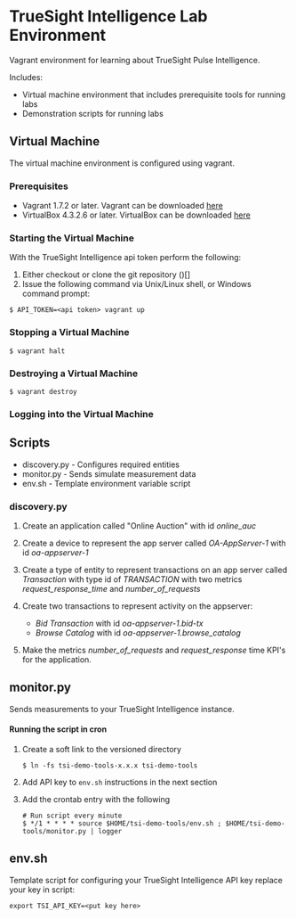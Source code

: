 # TrueSight Intelligence Lab Environment

Vagrant environment for learning about TrueSight Pulse Intelligence.

Includes:
- Virtual machine environment that includes prerequisite tools for running labs
- Demonstration scripts for running labs

## Virtual Machine

The virtual machine environment is configured using vagrant.

### Prerequisites

- Vagrant 1.7.2 or later. Vagrant can be downloaded [here](https://www.vagrantup.com/downloads.html)
- VirtualBox 4.3.2.6 or later. VirtualBox can be downloaded [here](https://www.virtualbox.org/wiki/Downloads)

### Starting the Virtual Machine

With the TrueSight Intelligence api token perform the following:

1. Either checkout or clone the git repository ()[]
2. Issue the following command via Unix/Linux shell, or Windows command prompt:
```
$ API_TOKEN=<api token> vagrant up
```

### Stopping a Virtual Machine

```
$ vagrant halt
```

### Destroying a Virtual Machine

```
$ vagrant destroy
```

### Logging into the Virtual Machine



## Scripts

- discovery.py - Configures required entities
- monitor.py - Sends simulate measurement data
- env.sh - Template environment variable script


### discovery.py

1. Create an application called "Online Auction" with id _online\_auc_

2. Create a device to represent the app server called _OA-AppServer-1_ with id _oa-appserver-1_

3. Create a type of entity to represent transactions on an app server called _Transaction_ with
type id of _TRANSACTION_ with two metrics _request\_response\_time_ and _number\_of\_requests_

4. Create two transactions to represent activity on the appserver:
   -  _Bid Transaction_ with id _oa-appserver-1.bid-tx_
   -  _Browse Catalog_ with id _oa-appserver-1.browse\_catalog_

5. Make the metrics _number\_of\_requests_ and _request\_response_ time KPI's for the application.

## monitor.py

Sends measurements to your TrueSight Intelligence instance.

#### Running the script in cron

1. Create a soft link to the versioned directory

   ````
   $ ln -fs tsi-demo-tools-x.x.x tsi-demo-tools
   ````

2. Add API key to `env.sh` instructions in the next section

3. Add the crontab entry with the following

   ````
   # Run script every minute
   $ */1 * * * * source $HOME/tsi-demo-tools/env.sh ; $HOME/tsi-demo-tools/monitor.py | logger
   ````

## env.sh

Template script for configuring your TrueSight Intelligence API key replace your key in script:

   ````
export TSI_API_KEY=<put key here>
   ````

